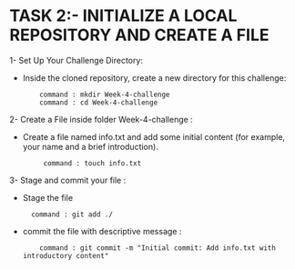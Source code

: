 # TASK 2:- INITIALIZE A LOCAL REPOSITORY AND CREATE A FILE 

1- Set Up Your Challenge Directory:
- Inside the cloned repository, create a new directory for this challenge:
          
          command : mkdir Week-4-challenge
          command : cd Week-4-challenge


2- Create a File inside folder Week-4-challenge :
- Create a file named info.txt and add some initial content (for example, your name and a brief introduction).

           command : touch info.txt


3- Stage and commit your file :
- Stage the file 

        command : git add ./


- commit the file with descriptive message :

          command : git commit -m "Initial commit: Add info.txt with introductory content"